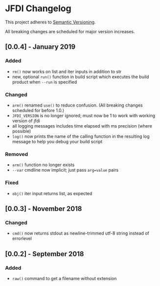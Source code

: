 # JFDI Changelog #

This project adheres to [Semantic Versioning](https://semver.org/spec/v2.0.0.html).



All breaking changes are scheduled for major version increases.

## [0.0.4] - January 2019 ##
### Added ###
- `rm()` now works on list and iter inputs in addition to str
- new, optional `run()` function in build script which executes the build product when `--run` is specified

### Changed ###
- `arm()` renamed `use()` to reduce confusion. (All breaking changes scheduled for before 1.0.)
- `JFDI_VERSION` is no longer ignored; must now be 1 to work with working version of jfdi
- all logging messages includes time elapsed with ms precision (where possible)
- `log()` now prints the name of the calling function in the resulting log message to help you debug your build script

### Removed ###
- `arm()` function no longer exists
- `--var` cmdline now implicit; just pass `arg=value` pairs

### Fixed ###
- `obj()` iter input returns list, as expected



## [0.0.3] - November 2018 ##
### Changed ###
- `cmd()` now returns stdout as newline-trimmed utf-8 string instead of errorlevel



## [0.0.2] - September 2018 ##
### Added ###
- `raw()` command to get a filename without extension
